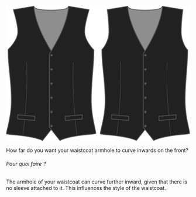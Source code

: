![Échancrure emmanchure avant](frontinset.svg)

How far do you want your waistcoat armhole to curve inwards on the front?

<Note>

###### Pour quoi faire ?

The armhole of your waistcoat can curve further inward, given that there is no sleeve attached to it.
This influences the style of the waistcoat.

</Note>
